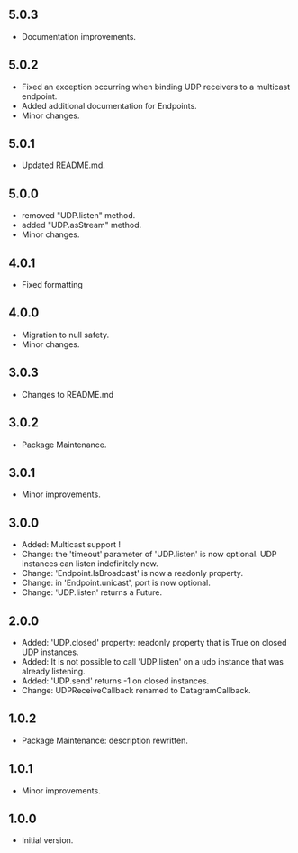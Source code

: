 ## 5.0.3
- Documentation improvements.

## 5.0.2
- Fixed an exception occurring when binding UDP receivers to a multicast endpoint.
- Added additional documentation for Endpoints.
- Minor changes.

## 5.0.1
- Updated README.md.

## 5.0.0
- removed "UDP.listen" method.
- added "UDP.asStream" method.
- Minor changes.

## 4.0.1
- Fixed formatting

## 4.0.0
- Migration to null safety.
- Minor changes.

## 3.0.3
- Changes to README.md

## 3.0.2

- Package Maintenance.

## 3.0.1

- Minor improvements.

## 3.0.0

- Added: Multicast support !
- Change: the 'timeout' parameter of 'UDP.listen' is now optional. UDP instances can listen indefinitely now.
- Change: 'Endpoint.IsBroadcast' is now a readonly property.
- Change: in 'Endpoint.unicast', port is now optional. 
- Change: 'UDP.listen' returns a Future<bool>.

## 2.0.0

- Added: 'UDP.closed' property: readonly property that is True on closed UDP instances.
- Added: It is not possible to call 'UDP.listen' on a udp instance that was already listening.
- Added: 'UDP.send' returns -1 on closed instances.
- Change: UDPReceiveCallback renamed to DatagramCallback.

## 1.0.2

- Package Maintenance: description rewritten.


## 1.0.1

- Minor improvements.


## 1.0.0

- Initial version.
